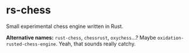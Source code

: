 # rs-chess

Small experimental chess engine written in Rust.

**Alternative names:** `rust-chess`, `chessrust`, `oxychess`...? Maybe `oxidation-rusted-chess-engine`. Yeah, that sounds really catchy.

